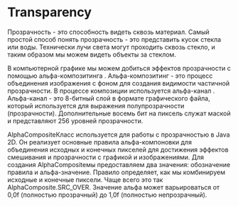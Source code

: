 # Transparency

Прозрачность - это способность видеть сквозь материал. Самый простой способ понять прозрачность - это представить кусок стекла или воды. Технически лучи света могут проходить сквозь стекло, и таким образом мы можем видеть объекты за стеклом.

В компьютерной графике мы можем добиться эффектов прозрачности с помощью альфа-композитинга . Альфа-композитинг - это процесс объединения изображения с фоном для создания видимости частичной прозрачности. В процессе композиции используется альфа-канал . Альфа-канал - это 8-битный слой в формате графического файла, который используется для выражения полупрозрачности (прозрачности). Дополнительные восемь бит на пиксель служат маской и представляют 256 уровней прозрачности.

AlphaCompositeКласс используется для работы с прозрачностью в Java 2D. Он реализует основные правила альфа-компоновки для объединения исходных и конечных пикселей для достижения эффектов смешивания и прозрачности с графикой и изображениями. Для создания AlphaCompositeмы предоставляем два значения: обозначение правила и альфа-значение. Правило определяет, как мы комбинируем исходные и конечные пиксели. Чаще всего это так AlphaComposite.SRC_OVER. Значение альфа может варьироваться от 0,0f (полностью прозрачный) до 1,0f (полностью непрозрачный).

